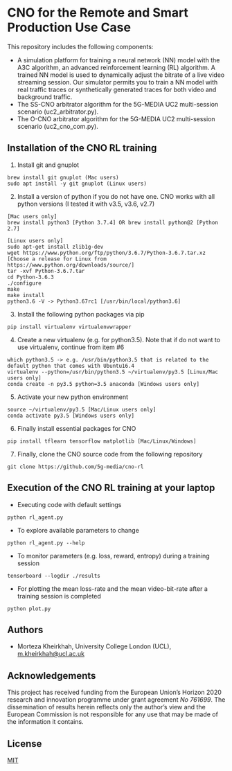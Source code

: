 
# CNO for the Remote and Smart Production Use Case

This repository includes the following components:
- A simulation platform for training a neural network (NN) model with the A3C algorithm, an advanced reinforcement learning (RL) algorithm. A trained NN model is used to dynamically adjust the bitrate of a live video streaming session. Our simulator permits you to train a NN model with real traffic traces or synthetically generated traces for both video and background traffic.
- The SS-CNO arbitrator algorithm for the 5G-MEDIA UC2 multi-session scenario (uc2_arbitrator.py).
- The O-CNO arbitrator algorithm for the 5G-MEDIA UC2 multi-session scenario (uc2_cno_com.py).


## Installation of the CNO RL training

1. Install git and gnuplot

```
brew install git gnuplot (Mac users)
sudo apt install -y git gnuplot (Linux users)
```

2. Install a version of python if you do not have one. CNO works
   with all python versions (I tested it with v3.5, v3.6, v2.7)
   
```
[Mac users only]
brew install python3 [Python 3.7.4] OR brew install python@2 [Python 2.7]

[Linux users only]
sudo apt-get install zlib1g-dev
wget https://www.python.org/ftp/python/3.6.7/Python-3.6.7.tar.xz [Choose a release for Linux from https://www.python.org/downloads/source/]
tar -xvf Python-3.6.7.tar
cd Python-3.6.3
./configure
make
make install
python3.6 -V -> Python3.67rc1 [/usr/bin/local/python3.6]
```

3. Install the following python packages via pip

``` 
pip install virtualenv virtualenvwrapper
```

4. Create a new virtualenv (e.g. for python3.5). Note that if do not
   want to use virtualenv, continue from item #6

``` 
which python3.5 -> e.g. /usr/bin/python3.5 that is related to the default python that comes with Ubuntu16.4
virtualenv --python=/usr/bin/python3.5 ~/virtualenv/py3.5 [Linux/Mac users only]
conda create -n py3.5 python=3.5 anaconda [Windows users only]
``` 

5. Activate your new python environment

``` 
source ~/virtualenv/py3.5 [Mac/Linux users only]
conda activate py3.5 [Windows users only]
``` 

6. Finally install essential packages for CNO

``` 
pip install tflearn tensorflow matplotlib [Mac/Linux/Windows]
```

7. Finally, clone the CNO source code from the following repository

```
git clone https://github.com/5g-media/cno-rl
```

## Execution of the CNO RL training at your laptop

* Executing code with default settings

``` 
python rl_agent.py
```

* To explore available parameters to change

``` 
python rl_agent.py --help
```

* To monitor parameters (e.g. loss, reward, entropy) during a training session

```
tensorboard --logdir ./results
```

* For plotting the mean loss-rate and the mean video-bit-rate after a training session is completed

```
python plot.py
```

## Authors
- Morteza Kheirkhah, University College London (UCL), <m.kheirkhah@ucl.ac.uk>

## Acknowledgements
This project has received funding from the European Union’s Horizon 2020 research and innovation 
programme under grant agreement *No 761699*. The dissemination of results herein reflects only 
the author’s view and the European Commission is not responsible for any use that may be made 
of the information it contains.

## License
[MIT](LICENSE)
